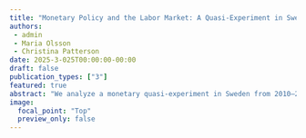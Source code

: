 ```yaml
---
title: "Monetary Policy and the Labor Market: A Quasi-Experiment in Sweden"
authors:
 - admin
 - Maria Olsson
 - Christina Patterson
date: 2025-3-025T00:00:00-00:00
draft: false
publication_types: ["3"]
featured: true
abstract: "We analyze a monetary quasi-experiment in Sweden from 2010–2011, when the Riksbank raised the interest rate substantially. We argue that this increase was beyond what labor market conditions warranted, driven instead by new concerns about ﬁnancial stability. Using a battery of speciﬁcations that rule out domestic or international confounders, we show that this monetary tightening led to a substantial economic contraction, raising unemployment by 1–2 percentage points. Using administrative microdata, we ﬁnd that sectors with nominal wage rigidity drove much of the response and that the monetary contraction was more regressive than the typical business cycle."
image:
  focal_point: "Top"
  preview_only: false
---
```


